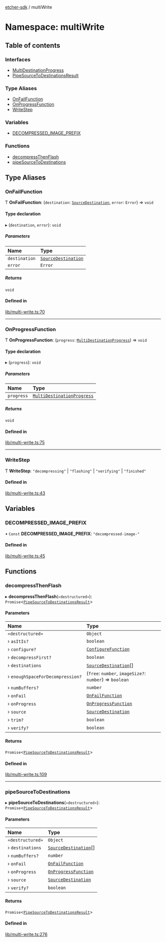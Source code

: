 [etcher-sdk](../README.md) / multiWrite

# Namespace: multiWrite

## Table of contents

### Interfaces

- [MultiDestinationProgress](../interfaces/multiWrite.MultiDestinationProgress.md)
- [PipeSourceToDestinationsResult](../interfaces/multiWrite.PipeSourceToDestinationsResult.md)

### Type Aliases

- [OnFailFunction](multiWrite.md#onfailfunction)
- [OnProgressFunction](multiWrite.md#onprogressfunction)
- [WriteStep](multiWrite.md#writestep)

### Variables

- [DECOMPRESSED\_IMAGE\_PREFIX](multiWrite.md#decompressed_image_prefix)

### Functions

- [decompressThenFlash](multiWrite.md#decompressthenflash)
- [pipeSourceToDestinations](multiWrite.md#pipesourcetodestinations)

## Type Aliases

### OnFailFunction

Ƭ **OnFailFunction**: (`destination`: [`SourceDestination`](../classes/sourceDestination.SourceDestination.md), `error`: `Error`) => `void`

#### Type declaration

▸ (`destination`, `error`): `void`

##### Parameters

| Name | Type |
| :------ | :------ |
| `destination` | [`SourceDestination`](../classes/sourceDestination.SourceDestination.md) |
| `error` | `Error` |

##### Returns

`void`

#### Defined in

[lib/multi-write.ts:70](https://github.com/balena-io-modules/etcher-sdk/blob/a70e73b/lib/multi-write.ts#L70)

___

### OnProgressFunction

Ƭ **OnProgressFunction**: (`progress`: [`MultiDestinationProgress`](../interfaces/multiWrite.MultiDestinationProgress.md)) => `void`

#### Type declaration

▸ (`progress`): `void`

##### Parameters

| Name | Type |
| :------ | :------ |
| `progress` | [`MultiDestinationProgress`](../interfaces/multiWrite.MultiDestinationProgress.md) |

##### Returns

`void`

#### Defined in

[lib/multi-write.ts:75](https://github.com/balena-io-modules/etcher-sdk/blob/a70e73b/lib/multi-write.ts#L75)

___

### WriteStep

Ƭ **WriteStep**: ``"decompressing"`` \| ``"flashing"`` \| ``"verifying"`` \| ``"finished"``

#### Defined in

[lib/multi-write.ts:43](https://github.com/balena-io-modules/etcher-sdk/blob/a70e73b/lib/multi-write.ts#L43)

## Variables

### DECOMPRESSED\_IMAGE\_PREFIX

• `Const` **DECOMPRESSED\_IMAGE\_PREFIX**: ``"decompressed-image-"``

#### Defined in

[lib/multi-write.ts:45](https://github.com/balena-io-modules/etcher-sdk/blob/a70e73b/lib/multi-write.ts#L45)

## Functions

### decompressThenFlash

▸ **decompressThenFlash**(`«destructured»`): `Promise`<[`PipeSourceToDestinationsResult`](../interfaces/multiWrite.PipeSourceToDestinationsResult.md)\>

#### Parameters

| Name | Type |
| :------ | :------ |
| `«destructured»` | `Object` |
| › `asItIs?` | `boolean` |
| › `configure?` | [`ConfigureFunction`](sourceDestination.md#configurefunction) |
| › `decompressFirst?` | `boolean` |
| › `destinations` | [`SourceDestination`](../classes/sourceDestination.SourceDestination.md)[] |
| › `enoughSpaceForDecompression?` | (`free`: `number`, `imageSize?`: `number`) => `boolean` |
| › `numBuffers?` | `number` |
| › `onFail` | [`OnFailFunction`](multiWrite.md#onfailfunction) |
| › `onProgress` | [`OnProgressFunction`](multiWrite.md#onprogressfunction) |
| › `source` | [`SourceDestination`](../classes/sourceDestination.SourceDestination.md) |
| › `trim?` | `boolean` |
| › `verify?` | `boolean` |

#### Returns

`Promise`<[`PipeSourceToDestinationsResult`](../interfaces/multiWrite.PipeSourceToDestinationsResult.md)\>

#### Defined in

[lib/multi-write.ts:109](https://github.com/balena-io-modules/etcher-sdk/blob/a70e73b/lib/multi-write.ts#L109)

___

### pipeSourceToDestinations

▸ **pipeSourceToDestinations**(`«destructured»`): `Promise`<[`PipeSourceToDestinationsResult`](../interfaces/multiWrite.PipeSourceToDestinationsResult.md)\>

#### Parameters

| Name | Type |
| :------ | :------ |
| `«destructured»` | `Object` |
| › `destinations` | [`SourceDestination`](../classes/sourceDestination.SourceDestination.md)[] |
| › `numBuffers?` | `number` |
| › `onFail` | [`OnFailFunction`](multiWrite.md#onfailfunction) |
| › `onProgress` | [`OnProgressFunction`](multiWrite.md#onprogressfunction) |
| › `source` | [`SourceDestination`](../classes/sourceDestination.SourceDestination.md) |
| › `verify?` | `boolean` |

#### Returns

`Promise`<[`PipeSourceToDestinationsResult`](../interfaces/multiWrite.PipeSourceToDestinationsResult.md)\>

#### Defined in

[lib/multi-write.ts:276](https://github.com/balena-io-modules/etcher-sdk/blob/a70e73b/lib/multi-write.ts#L276)

